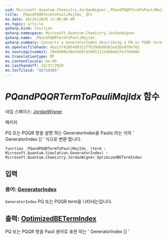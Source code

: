 ```yaml
---
uid: Microsoft.Quantum.Chemistry.JordanWigner._PQandPQQRTermToPauliMajIdx_
title: _PQandPQQRTermToPauliMajIdx_ 함수
ms.date: 10/26/2020 12:00:00 AM
ms.topic: article
qsharp.kind: function
qsharp.namespace: Microsoft.Quantum.Chemistry.JordanWigner
qsharp.name: _PQandPQQRTermToPauliMajIdx_
qsharp.summary: Converts a GeneratorIndex describing a PQ or PQQR term to an expression 'GeneratorIndex[]' in terms of Paulis
ms.openlocfilehash: 4ba13f42064d9311ffb29dbd9363aa3be978e702
ms.sourcegitcommit: 29e0d88a30e4166fa580132124b0eb57e1f0e986
ms.translationtype: MT
ms.contentlocale: ko-KR
ms.lasthandoff: 10/27/2020
ms.locfileid: "92714365"
---
```

# <a name="_pqandpqqrtermtopaulimajidx_-function"></a>_PQandPQQRTermToPauliMajIdx_ 함수

네임 스페이스: [JordanWigner](xref:Microsoft.Quantum.Chemistry.JordanWigner)

패키지 [](https://nuget.org/packages/)


PQ 또는 PQQR 항을 설명 하는 GeneratorIndex을 Paulis 라는 식의 ' GeneratorIndex [] ' 식으로 변환 합니다.

```qsharp
function _PQandPQQRTermToPauliMajIdx_ (term : Microsoft.Quantum.Simulation.GeneratorIndex) : Microsoft.Quantum.Chemistry.JordanWigner.OptimizedBETermIndex
```


## <a name="input"></a>입력

### <a name="term--generatorindex"></a>용어: [GeneratorIndex](xref:Microsoft.Quantum.Simulation.GeneratorIndex)

`GeneratorIndex` PQ 또는 PQQR term을 나타내는입니다.



## <a name="output--optimizedbetermindex"></a>출력: [OptimizedBETermIndex](xref:Microsoft.Quantum.Chemistry.JordanWigner.OptimizedBETermIndex)

PQ 또는 PQQR 항을 Pauli 용어로 표현 하는 ' GeneratorIndex [] '